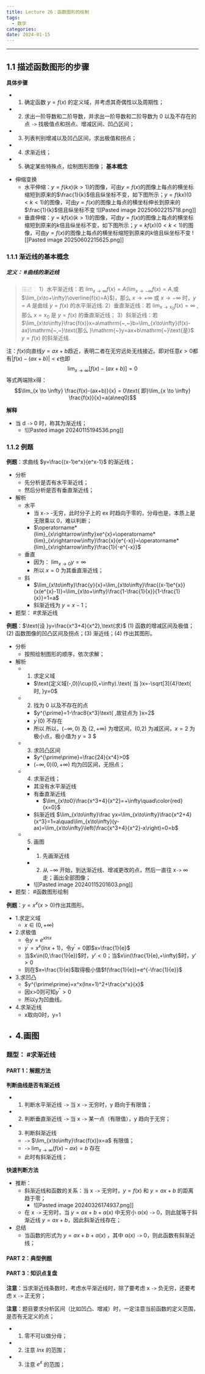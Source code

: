 ```yaml
---
title: Lecture 26：函数图形的绘制
tags:
  - 数学
categories: 
date: 2024-01-15
---
```

---
## 1.1 描述函数图形的步骤
**具体步骤**
+ 1. 确定函数 $y= f(x)$ 的定义域，并考虑其奇偶性以及周期性；
+ 2. 求出一阶导数和二阶导数，并求出一阶导数和二阶导数为 0 以及不存在的点 `->` 找极值点和拐点、增减区间、凹凸区间；
+ 3. 列表判别增减以及凹凸区间，求出极值和拐点；
+ 4. 求渐近线；
+ 5. 确定某些特殊点，绘制图形图像；
**基本概念**
- 伸缩变换
	- 水平伸缩：$y=f(kx)(k>1)$的图像，可由$y=f(x)$的图像上每点的横坐标缩短到原来的$\frac{1}{k}$倍且纵坐标不变，如下图所示；$y=f(kx)(0<k<1)$的图像，可由$y=f(x)$的图像上每点的横坐标伸长到原来的$\frac{1}{k}$倍且纵坐标不变
		![[Pasted image 20250602215718.png]]
	- 垂直伸缩：$y=kf(x)(k>1)$的图像，可由$y=f(x)$的图像上每点的横坐标缩短到原来的$k$倍且纵坐标不变，如下图所示；$y=kf(x)(0<k<1)$的图像，可由$y=f(x)$的图像上每点的横坐标缩短到原来的$k$倍且纵坐标不变
		![[Pasted image 20250602215625.png]]
### 1.1.1 渐近线的基本概念
##### **定义**： #曲线的渐近线
> <font color="#ccc1d9">描述：</font>
> 1）水平渐近线：若 $\lim_{x\to\infty}f(x)=A\left(\lim_{x\to-\infty}f(x)=A\right.$,或 $\lim_{x\to+\infty}\overline{f(x)=A}$)，那么 $x\to+\infty$ 或 $x\to-\infty$ 时，$y=A\text{ 是曲线 }y=f(x)\text{ 的水平渐近线}.$
> 2）垂直渐近线：若 $\lim_{x\to x_0}f(x)=\infty$ ,那么 $x=x_0$ 是 $y=f(x)$ 的垂直渐近线；
> 3）斜渐近线：若 $\lim_{x\to\infty}\frac{f(x)}x=a\mathrm{~,~}b=\lim_{x\to\infty}(f(x)-ax)\mathrm{~,~}\text{那么 }\mathrm{~}y=ax+b\mathrm{~}\text{是}$ $y=f(x)\text{ 的斜渐近线}.$

注：$f(x)$向直线$y=ax+b$趋近，表明二者在无穷远处无线接近。即对任意$\epsilon>0$都有$|f(x)-(ax+b)|<\epsilon$也即
$$\lim_{x \to \infty} [f(x)-(ax+b)] = 0$$
等式两端除x得：$$\lim_{x \to \infty} \frac{f(x)-(ax+b)}{x} = 0\text{ 即}\lim_{x \to \infty} \frac{f(x)}{x}=a(a\neq0)$$


**解释**
+ 当 d ``->`` 0 时，称其为渐近线；
	+ ![[Pasted image 20240115194536.png]]

### 1.1.2 例题
**例题**：求曲线 $y=\frac{(x-1)e^x}{e^x-1}$ 的渐近线；
+ 分析
	+ 先分析是否有水平渐近线；
	+ 然后分析是否有垂直渐近线；
+ 解析
	+ 水平
		+ 当 x`->` -无穷，此时分子上的 ex 时趋向于零的，分母也是，本质上是无限乘以 0，难以判断；
		+ $\operatorname*{lim}_{x\rightarrow\infty}xe^{x}=\operatorname*{lim}_{x\rightarrow\infty}\frac{x}{e^{-x}}=\operatorname*{lim}_{x\rightarrow\infty}\frac{1}{-e^{-x}}$
	+ 垂直
		+ 因为： $\lim_{x\to 0}y=\infty$
		+ 所以 $x=0$ 为其垂直渐近线；
	+ 斜
		+ $\lim_{x\to\infty}\frac{y}{x}=\lim_{x\to\infty}\frac{(x-1)e^{x}}{x(e^{x}-1)}=\lim_{x\to+\infty}\frac{1-\frac{1}{x}}{1-\frac{1}{x}}=1=a$
		+ 斜渐近线为 $y=x-1$；
+ 题型： #求渐近线

**例题**：$\text{设 }y=\frac{x^3+4}{x^2},\text{求}$ (1) 函数的增减区间及极值；(2) 函数图像的凹凸区间及拐点；(3) 渐近线；(4) 作出其图形。 
+ 分析
	+ 按照绘制图形的顺序，依次求解；
+ 解析
	+ 1. 求定义域
		+ $\text{定义域(-,0)}\cup(0,+\infty).\text{ 当 }x=-\sqrt[3]{4}\text{ 时, }y=0$
	+ 2. 找为 0 以及不存在的点 
		+ $y^{\prime}=1-\frac8{x^3}\text{ ,故驻点为 }x=2$
		+ $y^{\prime}(0)$ 不存在
		+ 所以 所以，$(-\infty, 0)$ 及 $(2,+\infty)$ 为增区间，(0,2) 为减区间，$x=2$ 为极小点，极小值为 $y=3$ $
	+ 3. 求凹凸区间
		+ $y^{\prime\prime}=\frac{24}{x^4}>0$
		+  $(-\infty,0)\left(0,+\infty\right)$ 均为凹区间，无拐点；
	+ 4. 求渐近线； 
		+ 其没有水平渐近线
		+ 有垂直渐近线
			+ $\lim_{x\to0}\frac{x^3+4}{x^2}=+\infty\quad\color{red}{x=0}$
		+ 斜渐近线 
			$\lim_{x\to\infty}\frac yx=\lim_{x\to\infty}\frac{x^2+4}{x^3}=1=a\quad\lim_{x\to\infty}(y-ax)=\lim_{x\to\infty}\left(\frac{x^3+4}{x^2}-x\right)=0=b$
	+ 5. 画图
		+ 1. 先画渐近线
		+ 2. 从 $-\infty$ 开始，到达渐近线、增减更改的点，然后一直往 x`->` $\infty$ 走；画出全部图像；
		+ ![[Pasted image 20240115201603.png]]
+ 题型： #函数图形绘制

**例题**：$y=x^x(x>0)$作出其图形。 
- 1.求定义域
	- $x\in(0,+\infty)$
- 2.求极值
	- 令$y=e^{xlnx}$
	- $y^{\prime}=x^x(lnx+1)$，令$y^{\prime}=0$即$x=\frac{1}{e}$
	- 当$x\in(0,\frac{1}{e})$时，$y{\prime}<0$；当$x\in(\frac{1}{e},+\infty)$时，$y{\prime}>0$
	- 则在$x=\frac{1}{e}$取得极小值$f(\frac{1}{e})=e^{-\frac{1}{e}}$
- 3.求凹凸
	- $y^{\prime\prime}=x^x(lnx+1)^2+\frac{x^x}{x}$
	- 因x>0则可知$y^{\prime\prime}>0$
	- 所以y为凹曲线。
- 4.求渐近线
	- x取向0时，y=1
- 4.画图
	- 

### 题型： #求渐近线
#### PART 1：解题方法
**判断曲线是否有渐近线**
+ 1. 判断水平渐近线 `->` 当 x `->` 无穷时，y 趋向于有限值；
+ 2. 判断垂直渐近线 `->` 当 x `->` 某一点（有限值），y 趋向于无穷；
+ 3. 判断斜渐近线 
	+ `->` $\lim_{x\to\infty}\frac{f(x)}x=a$ 有限值；
	+ `->` $\lim_{x\to\infty}(f(x)-ax)=b$ 存在
	+ 此时有斜渐近线；

**快速判断方法** 
+ 推断：
	+ 斜渐近线和函数的关系：当 x `->` 无穷时，$y=f(x)$ 和 $y=ax+b$ 的距离趋于零；
		+ ![[Pasted image 20240326174937.png]]
	+ 在 x `->` 无穷时，当 $y=ax+b+α(x)$ 中无穷小 α(x) `->` 0，则此就等于斜渐近线 $y=ax+b$，因此斜渐近线存在；
+ 总结
	+ 当函数的形式为 $y=ax+b+α(x)$ ，其中 α(x) `->` 0，则此函数有斜渐近线；


#### PART 2：典型例题

#### PART 3：知识点复盘
**注意**：当求渐近线条数时，考虑水平渐近线时，除了要考虑 x `->` 负无穷，还要考虑 x `->` 正无穷；

**注意**：题目要求分析区间（比如凹凸、增减）时，一定注意当前函数的定义范围，是否有无定义的点；
+ 1. 零不可以做分母；
+ 2. 注意 $Inx$ 的范围；
+ 3. 注意 $e^x$ 的范围；